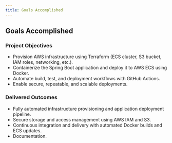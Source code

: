 ```yaml
---
title: Goals Accomplished
---
```


## Goals Accomplished

### Project Objectives

-   Provision AWS infrastructure using Terraform (ECS cluster, S3 bucket, IAM roles, networking, etc.).
-   Containerize the Spring Boot application and deploy it to AWS ECS using Docker.
-   Automate build, test, and deployment workflows with GitHub Actions.
-   Enable secure, repeatable, and scalable deployments.

### Delivered Outcomes

-   Fully automated infrastructure provisioning and application deployment pipeline.
-   Secure storage and access management using AWS IAM and S3.
-   Continuous integration and delivery with automated Docker builds and ECS updates.
-   Documentation.
